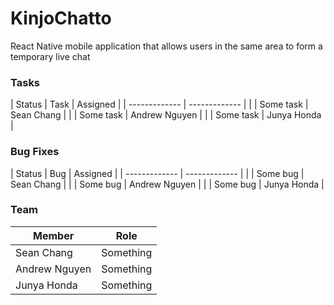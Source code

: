 # KinjoChatto

React Native mobile application that allows users in the same area to form a temporary live chat

### Tasks

| Status | Task | Assigned |
| ------------- | ------------- |
|  | Some task | Sean Chang |
|  | Some task | Andrew Nguyen |
|  | Some task | Junya Honda |

### Bug Fixes

| Status | Bug | Assigned |
| ------------- | ------------- |
|  | Some bug | Sean Chang |
|  | Some bug | Andrew Nguyen |
|  | Some bug | Junya Honda |

### Team

| Member | Role |
| ------------- | ------------- |
| Sean Chang  | Something  |
| Andrew Nguyen  | Something  |
| Junya Honda  | Something  |
